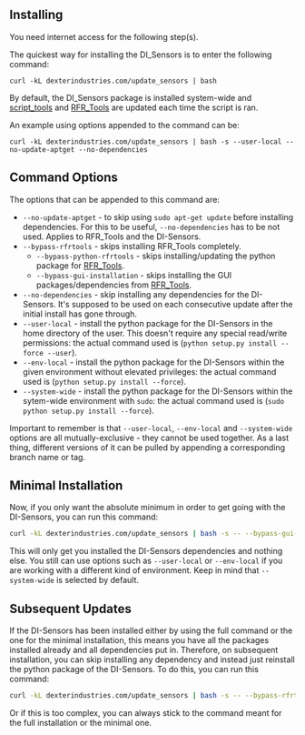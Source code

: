 ## Installing

You need internet access for the following step(s).

The quickest way for installing the DI_Sensors is to enter the following command:
```
curl -kL dexterindustries.com/update_sensors | bash
```

By default, the DI_Sensors package is installed system-wide and [script_tools](https://github.com/DexterInd/script_tools) and [RFR_Tools](https://github.com/DexterInd/RFR_Tools) are updated each time the script is ran.

An example using options appended to the command can be:
```
curl -kL dexterindustries.com/update_sensors | bash -s --user-local --no-update-aptget --no-dependencies
```

## Command Options

The options that can be appended to this command are:


* `--no-update-aptget` - to skip using `sudo apt-get update` before installing dependencies. For this to be useful, `--no-dependencies` has to be not used. Applies to RFR_Tools and the DI-Sensors.
* `--bypass-rfrtools` - skips installing RFR_Tools completely.
    * `--bypass-python-rfrtools` - skips installing/updating the python package for  [RFR_Tools](https://github.com/DexterInd/RFR_Tools).
    * `--bypass-gui-installation` - skips installing the GUI packages/dependencies from [RFR_Tools](https://github.com/DexterInd/RFR_Tools).
* `--no-dependencies` - skip installing any dependencies for the DI-Sensors. It's supposed to be used on each consecutive update after the initial install has gone through.
* `--user-local` - install the python package for the DI-Sensors in the home directory of the user. This doesn't require any special read/write permissions: the actual command used is (`python setup.py install --force --user`).
* `--env-local` - install the python package for the DI-Sensors within the given environment without elevated privileges: the actual command used is (`python setup.py install --force`).
* `--system-wide` - install the python package for the DI-Sensors within the sytem-wide environment with `sudo`: the actual command used is (`sudo python setup.py install --force`).

Important to remember is that `--user-local`, `--env-local` and `--system-wide` options are all mutually-exclusive - they cannot be used together.
As a last thing, different versions of it can be pulled by appending a corresponding branch name or tag.

## Minimal Installation

Now, if you only want the absolute minimum in order to get going with the DI-Sensors, you can run this command:
```bash
curl -kL dexterindustries.com/update_sensors | bash -s -- --bypass-gui-installation
```

This will only get you installed the DI-Sensors dependencies and nothing else. You still can use options such as `--user-local` or `--env-local` if you are working with a different kind of environment. Keep in mind that `--system-wide` is selected by default.

## Subsequent Updates

If the DI-Sensors has been installed either by using the full command or the one for the minimal installation, this means you have all the packages installed already and all dependencies put in. Therefore, on subsequent installation, you can skip installing any dependency and instead just reinstall the python package of the DI-Sensors. To do this, you can run this command:
```bash
curl -kL dexterindustries.com/update_sensors | bash -s -- --bypass-rfrtools --no-dependencies
```

Or if this is too complex, you can always stick to the command meant for the full installation or the minimal one.
